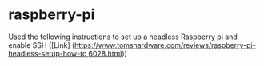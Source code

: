 # raspberry-pi

Used the following instructions to set up a headless Raspberry pi and enable SSH ([Link] (https://www.tomshardware.com/reviews/raspberry-pi-headless-setup-how-to,6028.html))